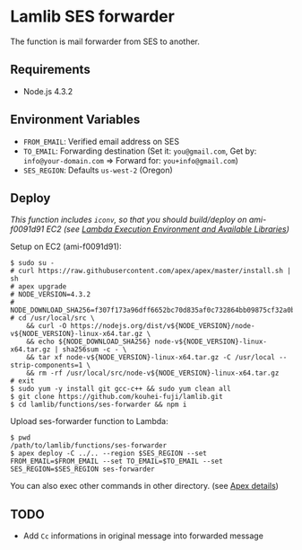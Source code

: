 # Lamlib SES forwarder

The function is mail forwarder from SES to another.

## Requirements

- Node.js 4.3.2

## Environment Variables

- `FROM_EMAIL`: Verified email address on SES
- `TO_EMAIL`: Forwarding destination (Set it: `you@gmail.com`, Get by: `info@your-domain.com` => Forward for: `you+info@gmail.com`)
- `SES_REGION`: Defaults `us-west-2` (Oregon)

## Deploy

*This function includes `iconv`, so that you should build/deploy on ami-f0091d91 EC2 (see [Lambda Execution Environment and Available Libraries](http://docs.aws.amazon.com/lambda/latest/dg/current-supported-versions.html))*

Setup on EC2 (ami-f0091d91):

```
$ sudo su -
# curl https://raw.githubusercontent.com/apex/apex/master/install.sh | sh
# apex upgrade
# NODE_VERSION=4.3.2
# NODE_DOWNLOAD_SHA256=f307f173a96dff6652bc70d835af0c732864bb09875cf32a0b6ce7d70cebf77d
# cd /usr/local/src \
    && curl -O https://nodejs.org/dist/v${NODE_VERSION}/node-v${NODE_VERSION}-linux-x64.tar.gz \
    && echo ${NODE_DOWNLOAD_SHA256} node-v${NODE_VERSION}-linux-x64.tar.gz | sha256sum -c - \
    && tar xf node-v${NODE_VERSION}-linux-x64.tar.gz -C /usr/local --strip-components=1 \
    && rm -rf /usr/local/src/node-v${NODE_VERSION}-linux-x64.tar.gz
# exit
$ sudo yum -y install git gcc-c++ && sudo yum clean all
$ git clone https://github.com/kouhei-fuji/lamlib.git
$ cd lamlib/functions/ses-forwarder && npm i
```

Upload ses-forwarder function to Lambda:

```
$ pwd
/path/to/lamlib/functions/ses-forwarder
$ apex deploy -C ../.. --region $SES_REGION --set FROM_EMAIL=$FROM_EMAIL --set TO_EMAIL=$TO_EMAIL --set SES_REGION=$SES_REGION ses-forwarder
```

You can also exec other commands in other directory. (see [Apex details](http://apex.run/#examples))

## TODO

- Add `Cc` informations in original message into forwarded message
